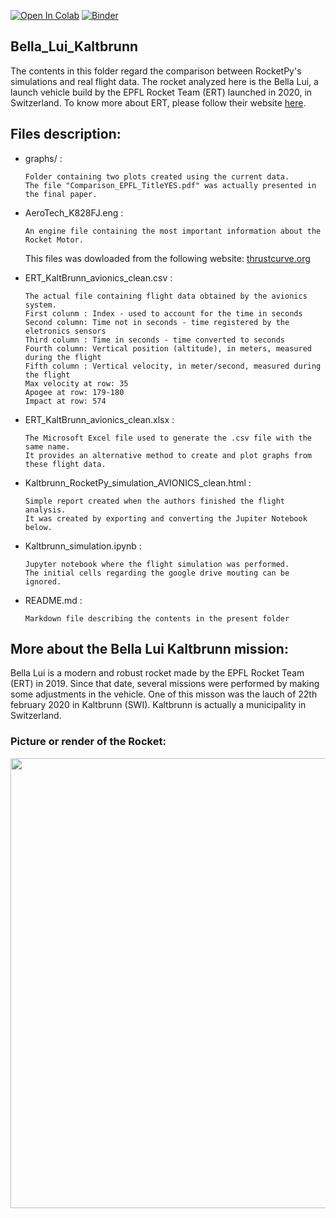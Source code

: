 [![Open In Colab](https://colab.research.google.com/assets/colab-badge.svg)](https://colab.research.google.com/github/Projeto-Jupiter/RocketPaper/blob/main/Bella_Lui_Kaltbrunn/Kaltbrunn_simulation.ipynb)
[![Binder](https://mybinder.org/badge_logo.svg)](https://mybinder.org/v2/gh/Projeto-Jupiter/RocketPaper/main?filepath=Bella_Lui_Kaltbrunn%2FKaltbrunn_simulation.ipynb)

## Bella_Lui_Kaltbrunn
The contents in this folder regard the comparison between RocketPy's simulations and real flight data.
The rocket analyzed here is the Bella Lui, a launch vehicle build by the EPFL Rocket Team (ERT) launched in 2020, in Switzerland. 
To know more about ERT, please follow their website [here](https://epflrocketteam.ch).

## Files description:
- graphs/ :
    
      Folder containing two plots created using the current data. 
      The file "Comparison_EPFL_TitleYES.pdf" was actually presented in the final paper.
      
- AeroTech_K828FJ.eng :
    
      An engine file containing the most important information about the Rocket Motor.
     This files was dowloaded from the following website: [thrustcurve.org](https://www.thrustcurve.org/motors/AeroTech/K828FJ/)
    
- ERT_KaltBrunn_avionics_clean.csv :

      The actual file containing flight data obtained by the avionics system.
      First colunm : Index - used to account for the time in seconds
      Second column: Time not in seconds - time registered by the eletronics sensors
      Third column : Time in seconds - time converted to seconds
      Fourth column: Vertical position (altitude), in meters, measured during the flight    
      Fifth column : Vertical velocity, in meter/second, measured during the flight
      Max velocity at row: 35
      Apogee at row: 179-180
      Impact at row: 574

- ERT_KaltBrunn_avionics_clean.xlsx :

      The Microsoft Excel file used to generate the .csv file with the same name.
      It provides an alternative method to create and plot graphs from these flight data.

- Kaltbrunn_RocketPy_simulation_AVIONICS_clean.html :

      Simple report created when the authors finished the flight analysis.
      It was created by exporting and converting the Jupiter Notebook below.

- Kaltbrunn_simulation.ipynb : 

      Jupyter notebook where the flight simulation was performed.
      The initial cells regarding the google drive mouting can be ignored.
    
- README.md :
    
      Markdown file describing the contents in the present folder

## More about the Bella Lui Kaltbrunn mission:
Bella Lui is a modern and robust rocket made by the EPFL Rocket Team (ERT) in 2019.
Since that date, several missions were performed by making some adjustments in the vehicle.
One of this misson was the lauch of 22th february 2020 in Kaltbrunn (SWI). Kaltbrunn is actually a municipality in Switzerland.

### Picture or render of the Rocket:
<img src="https://epflrocketteam.ch/wp-content/uploads/2020/03/Render-Bella-Lui-1-e1583335149818-1.jpg" height="720">
